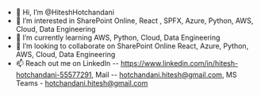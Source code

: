 - 👋 Hi, I’m @HiteshHotchandani
- 👀 I’m interested in SharePoint Online, React , SPFX, Azure, Python, AWS, Cloud, Data Engineering
- 🌱 I’m currently learning AWS, Python, Cloud, Data Engineering
- 💞️ I’m looking to collaborate on SharePoint Online React, Azure, Python, AWS, Cloud, Data Engineering
- 📫 Reach out me on LinkedIn -- https://www.linkedin.com/in/hitesh-hotchandani-55577291, Mail -- hotchandani.hitesh@gmail.com, MS Teams - hotchandani.hitesh@gmail.com

<!---
HiteshHotchandani/HiteshHotchandani is a ✨ special ✨ repository because its `README.md` (this file) appears on your GitHub profile.
You can click the Preview link to take a look at your changes.
--->
